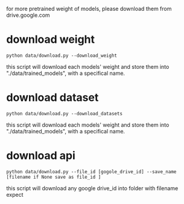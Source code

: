 for more pretrained weight of models, please download them from drive.google.com 

# download weight
`
 python data/download.py --download_weight
`

this script will download each models' weight and store them into "./data/trained_models", with a specifical name.


# download dataset
`
 python data/download.py --download_datasets
`

this script will download each models' weight and store them into "./data/trained_models", with a specifical name.


# download api
`
 python data/download.py --file_id [gogole_drive_id] --save_name [filename if None save as file_id ]
`

this script will download any google drive_id into folder with filename expect 

